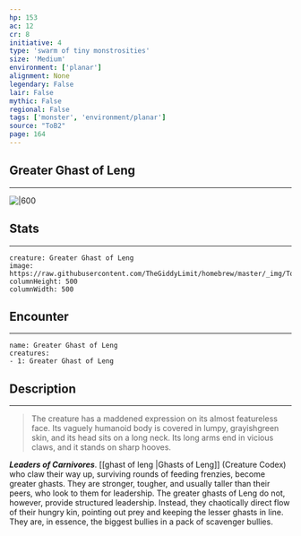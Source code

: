 ```yaml
---
hp: 153
ac: 12
cr: 8
initiative: 4
type: 'swarm of tiny monstrosities'    
size: 'Medium'
environment: ['planar']
alignment: None
legendary: False
lair: False
mythic: False
regional: False
tags: ['monster', 'environment/planar']
source: "ToB2"
page: 164
---
```


## Greater Ghast of Leng
---

![|600](https://raw.githubusercontent.com/TheGiddyLimit/homebrew/master/_img/ToB2/creature/Greater%20Ghast%20of%20Leng.webp)

## Stats
---

```statblock
creature: Greater Ghast of Leng
image: https://raw.githubusercontent.com/TheGiddyLimit/homebrew/master/_img/ToB2/creature/token/Greater%20Ghast%20of%20Leng%20%28Token%29.png
columnHeight: 500
columnWidth: 500
```

## Encounter
---

```encounter-table
name: Greater Ghast of Leng
creatures:
- 1: Greater Ghast of Leng
```

## Description
---
>The creature has a maddened expression on its almost featureless face. Its vaguely humanoid body is covered in lumpy, grayishgreen skin, and its head sits on a long neck. Its long arms end in vicious claws, and it stands on sharp hooves.

**_Leaders of Carnivores_**. [[ghast of leng \|Ghasts of Leng]] (Creature Codex) who claw their way up, surviving rounds of feeding frenzies, become greater ghasts. They are stronger, tougher, and usually taller than their peers, who look to them for leadership. The greater ghasts of Leng do not, however, provide structured leadership. Instead, they chaotically direct flow of their hungry kin, pointing out prey and keeping the lesser ghasts in line. They are, in essence, the biggest bullies in a pack of scavenger bullies.






